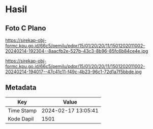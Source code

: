# Hasil

## Foto C Plano

https://sirekap-obj-formc.kpu.go.id/66c5/pemilu/pdpr/15/01/20/20/11/1501202011002-20240214-192304--8aacfb2e-527b-43c3-8b96-85fc6b84ce4e.jpg

https://sirekap-obj-formc.kpu.go.id/66c5/pemilu/pdpr/15/01/20/20/11/1501202011002-20240214-194017--47c41c11-f49c-4b23-96c1-72d1a7f5bbde.jpg


## Metadata

| Key        | Value               |
| ---------- | ------------------- |
| Time Stamp | 2024-02-17 13:05:41 |
| Kode Dapil | 1501                |



